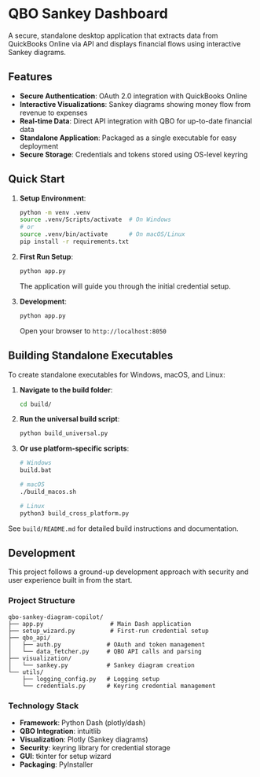 # QBO Sankey Dashboard

A secure, standalone desktop application that extracts data from QuickBooks Online via API and displays financial flows using interactive Sankey diagrams.

## Features

- **Secure Authentication**: OAuth 2.0 integration with QuickBooks Online
- **Interactive Visualizations**: Sankey diagrams showing money flow from revenue to expenses
- **Real-time Data**: Direct API integration with QBO for up-to-date financial data
- **Standalone Application**: Packaged as a single executable for easy deployment
- **Secure Storage**: Credentials and tokens stored using OS-level keyring

## Quick Start

1. **Setup Environment**:
   ```bash
   python -m venv .venv
   source .venv/Scripts/activate  # On Windows
   # or
   source .venv/bin/activate      # On macOS/Linux
   pip install -r requirements.txt
   ```

2. **First Run Setup**:
   ```bash
   python app.py
   ```
   The application will guide you through the initial credential setup.

3. **Development**:
   ```bash
   python app.py
   ```
   Open your browser to `http://localhost:8050`

## Building Standalone Executables

To create standalone executables for Windows, macOS, and Linux:

1. **Navigate to the build folder**:
   ```bash
   cd build/
   ```

2. **Run the universal build script**:
   ```bash
   python build_universal.py
   ```

3. **Or use platform-specific scripts**:
   ```bash
   # Windows
   build.bat
   
   # macOS
   ./build_macos.sh
   
   # Linux
   python3 build_cross_platform.py
   ```

See `build/README.md` for detailed build instructions and documentation.

## Development

This project follows a ground-up development approach with security and user experience built in from the start.

### Project Structure

```
qbo-sankey-diagram-copilot/
├── app.py                   # Main Dash application
├── setup_wizard.py          # First-run credential setup
├── qbo_api/
│   ├── auth.py             # OAuth and token management
│   └── data_fetcher.py     # QBO API calls and parsing
├── visualization/
│   └── sankey.py           # Sankey diagram creation
└── utils/
    ├── logging_config.py   # Logging setup
    └── credentials.py      # Keyring credential management
```

### Technology Stack

- **Framework**: Python Dash (plotly/dash)
- **QBO Integration**: intuitlib
- **Visualization**: Plotly (Sankey diagrams)
- **Security**: keyring library for credential storage
- **GUI**: tkinter for setup wizard
- **Packaging**: PyInstaller

